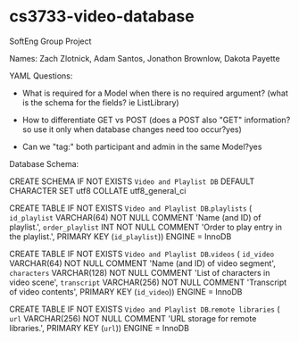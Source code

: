 # cs3733-video-database
SoftEng Group Project

Names: Zach Zlotnick, Adam Santos, Jonathon Brownlow, Dakota Payette


YAML Questions:
- What is required for a Model when there is no required argument? (what is the schema for the fields? ie ListLibrary)

- How to differentiate GET vs POST (does a POST also "GET" information? so use it only when database changes need too occur?yes)

- Can we "tag:" both participant and admin in the same Model?yes


Database Schema:

CREATE SCHEMA IF NOT EXISTS `Video and Playlist DB` DEFAULT CHARACTER SET utf8 COLLATE utf8_general_ci

CREATE TABLE IF NOT EXISTS `Video and Playlist DB`.`playlists` (
  `id_playlist` VARCHAR(64) NOT NULL COMMENT 'Name (and ID) of playlist.',
  `order_playlist` INT NOT NULL COMMENT 'Order to play entry in the playlist.',
  PRIMARY KEY (`id_playlist`))
ENGINE = InnoDB

CREATE TABLE IF NOT EXISTS `Video and Playlist DB`.`videos` (
  `id_video` VARCHAR(64) NOT NULL COMMENT 'Name (and ID) of video segment',
  `characters` VARCHAR(128) NOT NULL COMMENT 'List of characters in video scene',
  `transcript` VARCHAR(256) NOT NULL COMMENT 'Transcript of video contents',
  PRIMARY KEY (`id_video`))
ENGINE = InnoDB

CREATE TABLE IF NOT EXISTS `Video and Playlist DB`.`remote libraries` (
  `url` VARCHAR(256) NOT NULL COMMENT 'URL storage for remote libraries.',
  PRIMARY KEY (`url`))
ENGINE = InnoDB
